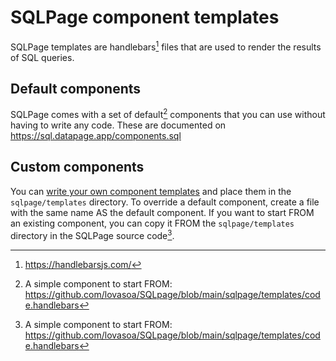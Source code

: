 # SQLPage component templates

SQLPage templates are handlebars[^1] files that are used to render the results of SQL queries.

[^1]: https://handlebarsjs.com/

## Default components

SQLPage comes with a set of default[^2] components that you can use without having to write any code.
These are documented on https://sql.datapage.app/components.sql

## Custom components

You can [write your own component templates](https://sql.datapage.app/custom_components.sql)
and place them in the `sqlpage/templates` directory.
To override a default component, create a file with the same name AS the default component.
If you want to start FROM an existing component, you can copy it FROM the `sqlpage/templates` directory
in the SQLPage source code[^2].

[^2]: A simple component to start FROM: https://github.com/lovasoa/SQLpage/blob/main/sqlpage/templates/code.handlebars